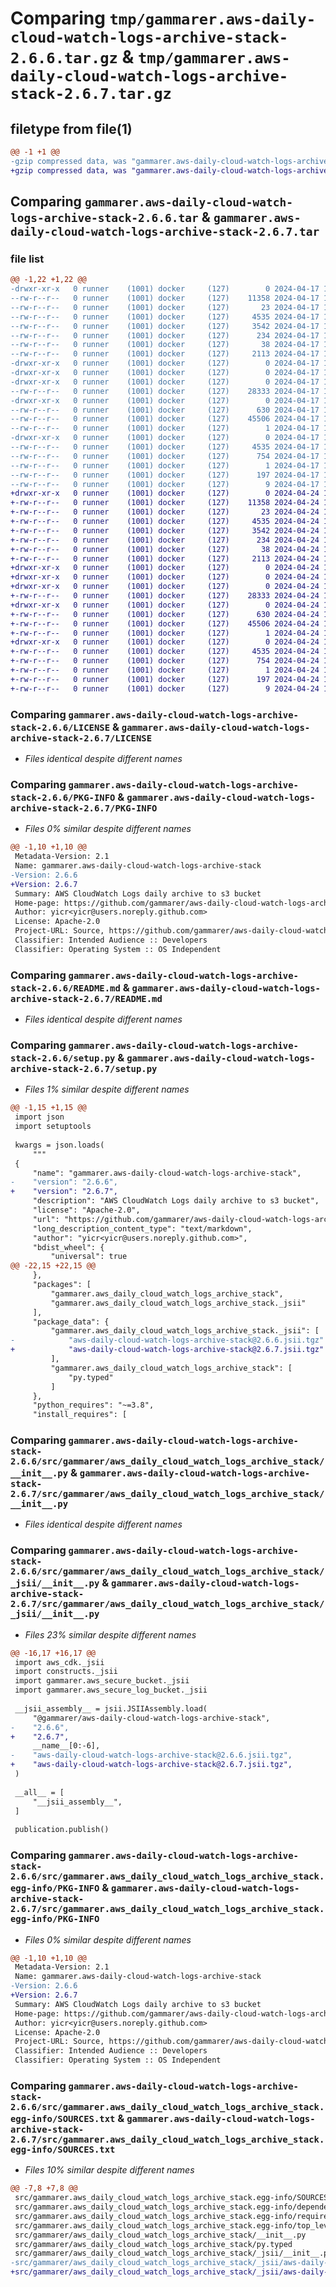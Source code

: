 # Comparing `tmp/gammarer.aws-daily-cloud-watch-logs-archive-stack-2.6.6.tar.gz` & `tmp/gammarer.aws-daily-cloud-watch-logs-archive-stack-2.6.7.tar.gz`

## filetype from file(1)

```diff
@@ -1 +1 @@
-gzip compressed data, was "gammarer.aws-daily-cloud-watch-logs-archive-stack-2.6.6.tar", last modified: Wed Apr 17 19:12:18 2024, max compression
+gzip compressed data, was "gammarer.aws-daily-cloud-watch-logs-archive-stack-2.6.7.tar", last modified: Wed Apr 24 19:14:02 2024, max compression
```

## Comparing `gammarer.aws-daily-cloud-watch-logs-archive-stack-2.6.6.tar` & `gammarer.aws-daily-cloud-watch-logs-archive-stack-2.6.7.tar`

### file list

```diff
@@ -1,22 +1,22 @@
-drwxr-xr-x   0 runner    (1001) docker     (127)        0 2024-04-17 19:12:18.130220 gammarer.aws-daily-cloud-watch-logs-archive-stack-2.6.6/
--rw-r--r--   0 runner    (1001) docker     (127)    11358 2024-04-17 19:12:07.000000 gammarer.aws-daily-cloud-watch-logs-archive-stack-2.6.6/LICENSE
--rw-r--r--   0 runner    (1001) docker     (127)       23 2024-04-17 19:12:07.000000 gammarer.aws-daily-cloud-watch-logs-archive-stack-2.6.6/MANIFEST.in
--rw-r--r--   0 runner    (1001) docker     (127)     4535 2024-04-17 19:12:18.130220 gammarer.aws-daily-cloud-watch-logs-archive-stack-2.6.6/PKG-INFO
--rw-r--r--   0 runner    (1001) docker     (127)     3542 2024-04-17 19:12:07.000000 gammarer.aws-daily-cloud-watch-logs-archive-stack-2.6.6/README.md
--rw-r--r--   0 runner    (1001) docker     (127)      234 2024-04-17 19:12:07.000000 gammarer.aws-daily-cloud-watch-logs-archive-stack-2.6.6/pyproject.toml
--rw-r--r--   0 runner    (1001) docker     (127)       38 2024-04-17 19:12:18.130220 gammarer.aws-daily-cloud-watch-logs-archive-stack-2.6.6/setup.cfg
--rw-r--r--   0 runner    (1001) docker     (127)     2113 2024-04-17 19:12:07.000000 gammarer.aws-daily-cloud-watch-logs-archive-stack-2.6.6/setup.py
-drwxr-xr-x   0 runner    (1001) docker     (127)        0 2024-04-17 19:12:18.130220 gammarer.aws-daily-cloud-watch-logs-archive-stack-2.6.6/src/
-drwxr-xr-x   0 runner    (1001) docker     (127)        0 2024-04-17 19:12:18.130220 gammarer.aws-daily-cloud-watch-logs-archive-stack-2.6.6/src/gammarer/
-drwxr-xr-x   0 runner    (1001) docker     (127)        0 2024-04-17 19:12:18.130220 gammarer.aws-daily-cloud-watch-logs-archive-stack-2.6.6/src/gammarer/aws_daily_cloud_watch_logs_archive_stack/
--rw-r--r--   0 runner    (1001) docker     (127)    28333 2024-04-17 19:12:07.000000 gammarer.aws-daily-cloud-watch-logs-archive-stack-2.6.6/src/gammarer/aws_daily_cloud_watch_logs_archive_stack/__init__.py
-drwxr-xr-x   0 runner    (1001) docker     (127)        0 2024-04-17 19:12:18.130220 gammarer.aws-daily-cloud-watch-logs-archive-stack-2.6.6/src/gammarer/aws_daily_cloud_watch_logs_archive_stack/_jsii/
--rw-r--r--   0 runner    (1001) docker     (127)      630 2024-04-17 19:12:07.000000 gammarer.aws-daily-cloud-watch-logs-archive-stack-2.6.6/src/gammarer/aws_daily_cloud_watch_logs_archive_stack/_jsii/__init__.py
--rw-r--r--   0 runner    (1001) docker     (127)    45506 2024-04-17 19:12:07.000000 gammarer.aws-daily-cloud-watch-logs-archive-stack-2.6.6/src/gammarer/aws_daily_cloud_watch_logs_archive_stack/_jsii/aws-daily-cloud-watch-logs-archive-stack@2.6.6.jsii.tgz
--rw-r--r--   0 runner    (1001) docker     (127)        1 2024-04-17 19:12:07.000000 gammarer.aws-daily-cloud-watch-logs-archive-stack-2.6.6/src/gammarer/aws_daily_cloud_watch_logs_archive_stack/py.typed
-drwxr-xr-x   0 runner    (1001) docker     (127)        0 2024-04-17 19:12:18.130220 gammarer.aws-daily-cloud-watch-logs-archive-stack-2.6.6/src/gammarer.aws_daily_cloud_watch_logs_archive_stack.egg-info/
--rw-r--r--   0 runner    (1001) docker     (127)     4535 2024-04-17 19:12:18.000000 gammarer.aws-daily-cloud-watch-logs-archive-stack-2.6.6/src/gammarer.aws_daily_cloud_watch_logs_archive_stack.egg-info/PKG-INFO
--rw-r--r--   0 runner    (1001) docker     (127)      754 2024-04-17 19:12:18.000000 gammarer.aws-daily-cloud-watch-logs-archive-stack-2.6.6/src/gammarer.aws_daily_cloud_watch_logs_archive_stack.egg-info/SOURCES.txt
--rw-r--r--   0 runner    (1001) docker     (127)        1 2024-04-17 19:12:18.000000 gammarer.aws-daily-cloud-watch-logs-archive-stack-2.6.6/src/gammarer.aws_daily_cloud_watch_logs_archive_stack.egg-info/dependency_links.txt
--rw-r--r--   0 runner    (1001) docker     (127)      197 2024-04-17 19:12:18.000000 gammarer.aws-daily-cloud-watch-logs-archive-stack-2.6.6/src/gammarer.aws_daily_cloud_watch_logs_archive_stack.egg-info/requires.txt
--rw-r--r--   0 runner    (1001) docker     (127)        9 2024-04-17 19:12:18.000000 gammarer.aws-daily-cloud-watch-logs-archive-stack-2.6.6/src/gammarer.aws_daily_cloud_watch_logs_archive_stack.egg-info/top_level.txt
+drwxr-xr-x   0 runner    (1001) docker     (127)        0 2024-04-24 19:14:02.705736 gammarer.aws-daily-cloud-watch-logs-archive-stack-2.6.7/
+-rw-r--r--   0 runner    (1001) docker     (127)    11358 2024-04-24 19:13:51.000000 gammarer.aws-daily-cloud-watch-logs-archive-stack-2.6.7/LICENSE
+-rw-r--r--   0 runner    (1001) docker     (127)       23 2024-04-24 19:13:51.000000 gammarer.aws-daily-cloud-watch-logs-archive-stack-2.6.7/MANIFEST.in
+-rw-r--r--   0 runner    (1001) docker     (127)     4535 2024-04-24 19:14:02.705736 gammarer.aws-daily-cloud-watch-logs-archive-stack-2.6.7/PKG-INFO
+-rw-r--r--   0 runner    (1001) docker     (127)     3542 2024-04-24 19:13:51.000000 gammarer.aws-daily-cloud-watch-logs-archive-stack-2.6.7/README.md
+-rw-r--r--   0 runner    (1001) docker     (127)      234 2024-04-24 19:13:51.000000 gammarer.aws-daily-cloud-watch-logs-archive-stack-2.6.7/pyproject.toml
+-rw-r--r--   0 runner    (1001) docker     (127)       38 2024-04-24 19:14:02.705736 gammarer.aws-daily-cloud-watch-logs-archive-stack-2.6.7/setup.cfg
+-rw-r--r--   0 runner    (1001) docker     (127)     2113 2024-04-24 19:13:51.000000 gammarer.aws-daily-cloud-watch-logs-archive-stack-2.6.7/setup.py
+drwxr-xr-x   0 runner    (1001) docker     (127)        0 2024-04-24 19:14:02.701736 gammarer.aws-daily-cloud-watch-logs-archive-stack-2.6.7/src/
+drwxr-xr-x   0 runner    (1001) docker     (127)        0 2024-04-24 19:14:02.701736 gammarer.aws-daily-cloud-watch-logs-archive-stack-2.6.7/src/gammarer/
+drwxr-xr-x   0 runner    (1001) docker     (127)        0 2024-04-24 19:14:02.705736 gammarer.aws-daily-cloud-watch-logs-archive-stack-2.6.7/src/gammarer/aws_daily_cloud_watch_logs_archive_stack/
+-rw-r--r--   0 runner    (1001) docker     (127)    28333 2024-04-24 19:13:51.000000 gammarer.aws-daily-cloud-watch-logs-archive-stack-2.6.7/src/gammarer/aws_daily_cloud_watch_logs_archive_stack/__init__.py
+drwxr-xr-x   0 runner    (1001) docker     (127)        0 2024-04-24 19:14:02.705736 gammarer.aws-daily-cloud-watch-logs-archive-stack-2.6.7/src/gammarer/aws_daily_cloud_watch_logs_archive_stack/_jsii/
+-rw-r--r--   0 runner    (1001) docker     (127)      630 2024-04-24 19:13:51.000000 gammarer.aws-daily-cloud-watch-logs-archive-stack-2.6.7/src/gammarer/aws_daily_cloud_watch_logs_archive_stack/_jsii/__init__.py
+-rw-r--r--   0 runner    (1001) docker     (127)    45506 2024-04-24 19:13:51.000000 gammarer.aws-daily-cloud-watch-logs-archive-stack-2.6.7/src/gammarer/aws_daily_cloud_watch_logs_archive_stack/_jsii/aws-daily-cloud-watch-logs-archive-stack@2.6.7.jsii.tgz
+-rw-r--r--   0 runner    (1001) docker     (127)        1 2024-04-24 19:13:51.000000 gammarer.aws-daily-cloud-watch-logs-archive-stack-2.6.7/src/gammarer/aws_daily_cloud_watch_logs_archive_stack/py.typed
+drwxr-xr-x   0 runner    (1001) docker     (127)        0 2024-04-24 19:14:02.705736 gammarer.aws-daily-cloud-watch-logs-archive-stack-2.6.7/src/gammarer.aws_daily_cloud_watch_logs_archive_stack.egg-info/
+-rw-r--r--   0 runner    (1001) docker     (127)     4535 2024-04-24 19:14:02.000000 gammarer.aws-daily-cloud-watch-logs-archive-stack-2.6.7/src/gammarer.aws_daily_cloud_watch_logs_archive_stack.egg-info/PKG-INFO
+-rw-r--r--   0 runner    (1001) docker     (127)      754 2024-04-24 19:14:02.000000 gammarer.aws-daily-cloud-watch-logs-archive-stack-2.6.7/src/gammarer.aws_daily_cloud_watch_logs_archive_stack.egg-info/SOURCES.txt
+-rw-r--r--   0 runner    (1001) docker     (127)        1 2024-04-24 19:14:02.000000 gammarer.aws-daily-cloud-watch-logs-archive-stack-2.6.7/src/gammarer.aws_daily_cloud_watch_logs_archive_stack.egg-info/dependency_links.txt
+-rw-r--r--   0 runner    (1001) docker     (127)      197 2024-04-24 19:14:02.000000 gammarer.aws-daily-cloud-watch-logs-archive-stack-2.6.7/src/gammarer.aws_daily_cloud_watch_logs_archive_stack.egg-info/requires.txt
+-rw-r--r--   0 runner    (1001) docker     (127)        9 2024-04-24 19:14:02.000000 gammarer.aws-daily-cloud-watch-logs-archive-stack-2.6.7/src/gammarer.aws_daily_cloud_watch_logs_archive_stack.egg-info/top_level.txt
```

### Comparing `gammarer.aws-daily-cloud-watch-logs-archive-stack-2.6.6/LICENSE` & `gammarer.aws-daily-cloud-watch-logs-archive-stack-2.6.7/LICENSE`

 * *Files identical despite different names*

### Comparing `gammarer.aws-daily-cloud-watch-logs-archive-stack-2.6.6/PKG-INFO` & `gammarer.aws-daily-cloud-watch-logs-archive-stack-2.6.7/PKG-INFO`

 * *Files 0% similar despite different names*

```diff
@@ -1,10 +1,10 @@
 Metadata-Version: 2.1
 Name: gammarer.aws-daily-cloud-watch-logs-archive-stack
-Version: 2.6.6
+Version: 2.6.7
 Summary: AWS CloudWatch Logs daily archive to s3 bucket
 Home-page: https://github.com/gammarer/aws-daily-cloud-watch-logs-archive-stack.git
 Author: yicr<yicr@users.noreply.github.com>
 License: Apache-2.0
 Project-URL: Source, https://github.com/gammarer/aws-daily-cloud-watch-logs-archive-stack.git
 Classifier: Intended Audience :: Developers
 Classifier: Operating System :: OS Independent
```

### Comparing `gammarer.aws-daily-cloud-watch-logs-archive-stack-2.6.6/README.md` & `gammarer.aws-daily-cloud-watch-logs-archive-stack-2.6.7/README.md`

 * *Files identical despite different names*

### Comparing `gammarer.aws-daily-cloud-watch-logs-archive-stack-2.6.6/setup.py` & `gammarer.aws-daily-cloud-watch-logs-archive-stack-2.6.7/setup.py`

 * *Files 1% similar despite different names*

```diff
@@ -1,15 +1,15 @@
 import json
 import setuptools
 
 kwargs = json.loads(
     """
 {
     "name": "gammarer.aws-daily-cloud-watch-logs-archive-stack",
-    "version": "2.6.6",
+    "version": "2.6.7",
     "description": "AWS CloudWatch Logs daily archive to s3 bucket",
     "license": "Apache-2.0",
     "url": "https://github.com/gammarer/aws-daily-cloud-watch-logs-archive-stack.git",
     "long_description_content_type": "text/markdown",
     "author": "yicr<yicr@users.noreply.github.com>",
     "bdist_wheel": {
         "universal": true
@@ -22,15 +22,15 @@
     },
     "packages": [
         "gammarer.aws_daily_cloud_watch_logs_archive_stack",
         "gammarer.aws_daily_cloud_watch_logs_archive_stack._jsii"
     ],
     "package_data": {
         "gammarer.aws_daily_cloud_watch_logs_archive_stack._jsii": [
-            "aws-daily-cloud-watch-logs-archive-stack@2.6.6.jsii.tgz"
+            "aws-daily-cloud-watch-logs-archive-stack@2.6.7.jsii.tgz"
         ],
         "gammarer.aws_daily_cloud_watch_logs_archive_stack": [
             "py.typed"
         ]
     },
     "python_requires": "~=3.8",
     "install_requires": [
```

### Comparing `gammarer.aws-daily-cloud-watch-logs-archive-stack-2.6.6/src/gammarer/aws_daily_cloud_watch_logs_archive_stack/__init__.py` & `gammarer.aws-daily-cloud-watch-logs-archive-stack-2.6.7/src/gammarer/aws_daily_cloud_watch_logs_archive_stack/__init__.py`

 * *Files identical despite different names*

### Comparing `gammarer.aws-daily-cloud-watch-logs-archive-stack-2.6.6/src/gammarer/aws_daily_cloud_watch_logs_archive_stack/_jsii/__init__.py` & `gammarer.aws-daily-cloud-watch-logs-archive-stack-2.6.7/src/gammarer/aws_daily_cloud_watch_logs_archive_stack/_jsii/__init__.py`

 * *Files 23% similar despite different names*

```diff
@@ -16,17 +16,17 @@
 import aws_cdk._jsii
 import constructs._jsii
 import gammarer.aws_secure_bucket._jsii
 import gammarer.aws_secure_log_bucket._jsii
 
 __jsii_assembly__ = jsii.JSIIAssembly.load(
     "@gammarer/aws-daily-cloud-watch-logs-archive-stack",
-    "2.6.6",
+    "2.6.7",
     __name__[0:-6],
-    "aws-daily-cloud-watch-logs-archive-stack@2.6.6.jsii.tgz",
+    "aws-daily-cloud-watch-logs-archive-stack@2.6.7.jsii.tgz",
 )
 
 __all__ = [
     "__jsii_assembly__",
 ]
 
 publication.publish()
```

### Comparing `gammarer.aws-daily-cloud-watch-logs-archive-stack-2.6.6/src/gammarer.aws_daily_cloud_watch_logs_archive_stack.egg-info/PKG-INFO` & `gammarer.aws-daily-cloud-watch-logs-archive-stack-2.6.7/src/gammarer.aws_daily_cloud_watch_logs_archive_stack.egg-info/PKG-INFO`

 * *Files 0% similar despite different names*

```diff
@@ -1,10 +1,10 @@
 Metadata-Version: 2.1
 Name: gammarer.aws-daily-cloud-watch-logs-archive-stack
-Version: 2.6.6
+Version: 2.6.7
 Summary: AWS CloudWatch Logs daily archive to s3 bucket
 Home-page: https://github.com/gammarer/aws-daily-cloud-watch-logs-archive-stack.git
 Author: yicr<yicr@users.noreply.github.com>
 License: Apache-2.0
 Project-URL: Source, https://github.com/gammarer/aws-daily-cloud-watch-logs-archive-stack.git
 Classifier: Intended Audience :: Developers
 Classifier: Operating System :: OS Independent
```

### Comparing `gammarer.aws-daily-cloud-watch-logs-archive-stack-2.6.6/src/gammarer.aws_daily_cloud_watch_logs_archive_stack.egg-info/SOURCES.txt` & `gammarer.aws-daily-cloud-watch-logs-archive-stack-2.6.7/src/gammarer.aws_daily_cloud_watch_logs_archive_stack.egg-info/SOURCES.txt`

 * *Files 10% similar despite different names*

```diff
@@ -7,8 +7,8 @@
 src/gammarer.aws_daily_cloud_watch_logs_archive_stack.egg-info/SOURCES.txt
 src/gammarer.aws_daily_cloud_watch_logs_archive_stack.egg-info/dependency_links.txt
 src/gammarer.aws_daily_cloud_watch_logs_archive_stack.egg-info/requires.txt
 src/gammarer.aws_daily_cloud_watch_logs_archive_stack.egg-info/top_level.txt
 src/gammarer/aws_daily_cloud_watch_logs_archive_stack/__init__.py
 src/gammarer/aws_daily_cloud_watch_logs_archive_stack/py.typed
 src/gammarer/aws_daily_cloud_watch_logs_archive_stack/_jsii/__init__.py
-src/gammarer/aws_daily_cloud_watch_logs_archive_stack/_jsii/aws-daily-cloud-watch-logs-archive-stack@2.6.6.jsii.tgz
+src/gammarer/aws_daily_cloud_watch_logs_archive_stack/_jsii/aws-daily-cloud-watch-logs-archive-stack@2.6.7.jsii.tgz
```

